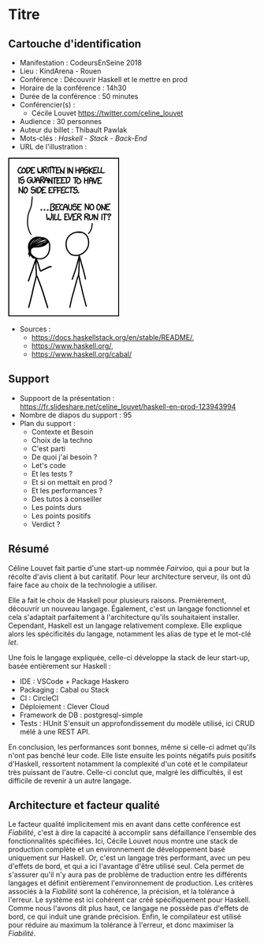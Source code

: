 # Titre

## Cartouche d'identification

 - Manifestation : CodeursEnSeine 2018
 - Lieu : KindArena - Rouen
 - Conférence : Découvrir Haskell et le mettre en prod
 - Horaire de la conférence : 14h30
 - Durée de la conférence : 50 minutes
 - Conférencier(s) :
   - Cécile Louvet https://twitter.com/celine_louvet
 - Audience : 30 personnes
 - Auteur du billet : Thibault Pawlak
 - Mots-clés : *Haskell* - *Stack* - *Back-End*
 - URL de l'illustration :
 
 ![Résumé d'une conférence Haskell](https://github.com/prodageo/conf2018a-ThibaultPawlak/blob/master/docs/haskell.png)
 - Sources :
    -  https://docs.haskellstack.org/en/stable/README/,
    -  https://www.haskell.org/,
    - https://www.haskell.org/cabal/

## Support
 - Suppoort de la présentation : https://fr.slideshare.net/celine_louvet/haskell-en-prod-123943994
 - Nombre de diapos du support : 95
 - Plan du support :
    * Contexte et Besoin
    * Choix de la techno
    * C'est parti
    * De quoi j'ai besoin ?
    * Let's code
    * Et les tests ?
    * Et si on mettait en prod ?
    * Et les performances ?
    * Des tutos à conseiller
    * Les points durs
    * Les points positifs
    * Verdict ?

## Résumé
Céline Louvet fait partie d'une start-up nommée *Fairvioo*, qui a pour but la récolte d'avis client à but caritatif.
Pour leur architecture serveur, ils ont dû faire face au choix de la technologie a utiliser.

Elle a fait le choix de Haskell pour plusieurs raisons. Premièrement, découvrir un nouveau langage. Également, c'est un langage fonctionnel et cela s'adaptait parfaitement à l'architecture qu'ils souhaitaient installer. Cependant, Haskell est un langage relativement complexe. Elle explique alors les spécificités du langage, notamment les alias de type et le mot-clé *let*.

Une fois le langage expliquée, celle-ci développe la stack de leur start-up, basée entièrement sur Haskell :
  * IDE : VSCode + Package Haskero
  * Packaging : Cabal ou Stack
  * CI : CircleCI
  * Déploiement : Clever Cloud
  * Framework de DB : postgresql-simple
  * Tests : HUnit
S'ensuit un approfondissement du modèle utilisé, ici CRUD mélé à une REST API.

En conclusion, les performances sont bonnes, même si celle-ci admet qu'ils n'ont pas benché leur code.
Elle liste ensuite les points négatifs puis positifs d'Haskell, ressortent notamment la complexité d'un coté et le compilateur très puissant de l'autre. Celle-ci conclut que, malgré les difficultés, il est difficile de revenir à un autre langage.

## Architecture et facteur qualité
Le facteur qualité implicitement mis en avant dans cette conférence est *Fiabilité*, c'est à dire la capacité à accomplir sans défaillance l'ensemble des fonctionnalités spécifiées. Ici, Cécile Louvet nous montre une stack de production complète et un environnement de développement basé uniquement sur Haskell. Or, c'est un langage très performant, avec un peu d'effets de bord, et qui a ici l'avantage d'être utilisé seul. Cela permet de s'assurer qu'il n'y aura pas de problème de traduction entre les différents langages et définit entièrement l'environnement de production. Les critères associés à la *Fiabilité* sont la cohérence, la précision, et la tolérance à l'erreur. Le système est ici cohérent car créé spécifiquement pour Haskell. Comme nous l'avons dit plus haut, ce langage ne possède pas d'effets de bord, ce qui induit une grande précision. Enfin, le compilateur est utilisé pour réduire au maximum la tolérance à l'erreur, et donc maximiser la *Fiabilité*.
